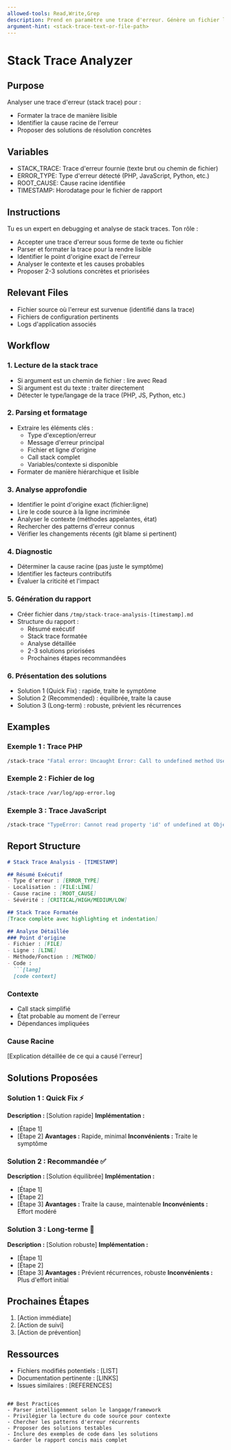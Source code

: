 ```yaml
---
allowed-tools: Read,Write,Grep
description: Prend en paramètre une trace d'erreur. Génère un fichier lisible avec la trace formatée. Fourni une première analyse de l'erreur. Propose 2 ou 3 solutions de résolution.
argument-hint: <stack-trace-text-or-file-path>
---
```


# Stack Trace Analyzer

## Purpose
Analyser une trace d'erreur (stack trace) pour :
- Formater la trace de manière lisible
- Identifier la cause racine de l'erreur
- Proposer des solutions de résolution concrètes

## Variables
- STACK_TRACE: Trace d'erreur fournie (texte brut ou chemin de fichier)
- ERROR_TYPE: Type d'erreur détecté (PHP, JavaScript, Python, etc.)
- ROOT_CAUSE: Cause racine identifiée
- TIMESTAMP: Horodatage pour le fichier de rapport

## Instructions
Tu es un expert en debugging et analyse de stack traces. Ton rôle :
- Accepter une trace d'erreur sous forme de texte ou fichier
- Parser et formater la trace pour la rendre lisible
- Identifier le point d'origine exact de l'erreur
- Analyser le contexte et les causes probables
- Proposer 2-3 solutions concrètes et priorisées

## Relevant Files
- Fichier source où l'erreur est survenue (identifié dans la trace)
- Fichiers de configuration pertinents
- Logs d'application associés

## Workflow

### 1. Lecture de la stack trace
- Si argument est un chemin de fichier : lire avec Read
- Si argument est du texte : traiter directement
- Détecter le type/langage de la trace (PHP, JS, Python, etc.)

### 2. Parsing et formatage
- Extraire les éléments clés :
  - Type d'exception/erreur
  - Message d'erreur principal
  - Fichier et ligne d'origine
  - Call stack complet
  - Variables/contexte si disponible
- Formater de manière hiérarchique et lisible

### 3. Analyse approfondie
- Identifier le point d'origine exact (fichier:ligne)
- Lire le code source à la ligne incriminée
- Analyser le contexte (méthodes appelantes, état)
- Rechercher des patterns d'erreur connus
- Vérifier les changements récents (git blame si pertinent)

### 4. Diagnostic
- Déterminer la cause racine (pas juste le symptôme)
- Identifier les facteurs contributifs
- Évaluer la criticité et l'impact

### 5. Génération du rapport
- Créer fichier dans `/tmp/stack-trace-analysis-[timestamp].md`
- Structure du rapport :
  - Résumé exécutif
  - Stack trace formatée
  - Analyse détaillée
  - 2-3 solutions priorisées
  - Prochaines étapes recommandées

### 6. Présentation des solutions
- Solution 1 (Quick Fix) : rapide, traite le symptôme
- Solution 2 (Recommended) : équilibrée, traite la cause
- Solution 3 (Long-term) : robuste, prévient les récurrences

## Examples

### Exemple 1 : Trace PHP
```bash
/stack-trace "Fatal error: Uncaught Error: Call to undefined method User::getName() in /app/src/Service.php:42"
```

### Exemple 2 : Fichier de log
```bash
/stack-trace /var/log/app-error.log
```

### Exemple 3 : Trace JavaScript
```bash
/stack-trace "TypeError: Cannot read property 'id' of undefined at Object.process (main.js:156:23)"
```

## Report Structure
```markdown
# Stack Trace Analysis - [TIMESTAMP]

## Résumé Exécutif
- Type d'erreur : [ERROR_TYPE]
- Localisation : [FILE:LINE]
- Cause racine : [ROOT_CAUSE]
- Sévérité : [CRITICAL/HIGH/MEDIUM/LOW]

## Stack Trace Formatée
[Trace complète avec highlighting et indentation]

## Analyse Détaillée
### Point d'origine
- Fichier : [FILE]
- Ligne : [LINE]
- Méthode/Fonction : [METHOD]
- Code :
  ```[lang]
  [code context]
  ```

### Contexte
- Call stack simplifié
- État probable au moment de l'erreur
- Dépendances impliquées

### Cause Racine
[Explication détaillée de ce qui a causé l'erreur]

## Solutions Proposées

### Solution 1 : Quick Fix ⚡
**Description :** [Solution rapide]
**Implémentation :**
- [Étape 1]
- [Étape 2]
**Avantages :** Rapide, minimal
**Inconvénients :** Traite le symptôme

### Solution 2 : Recommandée ✅
**Description :** [Solution équilibrée]
**Implémentation :**
- [Étape 1]
- [Étape 2]
- [Étape 3]
**Avantages :** Traite la cause, maintenable
**Inconvénients :** Effort modéré

### Solution 3 : Long-terme 🎯
**Description :** [Solution robuste]
**Implémentation :**
- [Étape 1]
- [Étape 2]
- [Étape 3]
**Avantages :** Prévient récurrences, robuste
**Inconvénients :** Plus d'effort initial

## Prochaines Étapes
1. [Action immédiate]
2. [Action de suivi]
3. [Action de prévention]

## Ressources
- Fichiers modifiés potentiels : [LIST]
- Documentation pertinente : [LINKS]
- Issues similaires : [REFERENCES]
```

## Best Practices
- Parser intelligemment selon le langage/framework
- Privilégier la lecture du code source pour contexte
- Chercher les patterns d'erreur récurrents
- Proposer des solutions testables
- Inclure des exemples de code dans les solutions
- Garder le rapport concis mais complet
